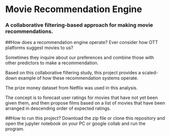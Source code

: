 # Movie Recommendation Engine
### A  collaborative filtering-based approach for making movie recommendations. 

##How does a recommendation engine operate? 
Ever consider how OTT platforms suggest movies to us? 

Sometimes they inquire about our preferences and combine those with other predictors to make a recommendation. 

Based on this collaborative filtering study, this project provides a scaled-down example of how these recommendation systems operate. 

The prize money dataset from Netflix was used in this analysis. 

The concept is to forecast user ratings for movies that have not yet been given them, and then propose films based on a list of movies that have been arranged in descending order of expected ratings.

##How to run this project?
Download the zip file or clone this repository and open the jupyter notebook on your PC or google collab and run the program.